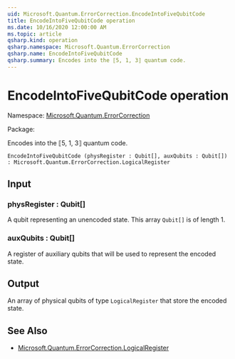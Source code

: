 ```yaml
---
uid: Microsoft.Quantum.ErrorCorrection.EncodeIntoFiveQubitCode
title: EncodeIntoFiveQubitCode operation
ms.date: 10/16/2020 12:00:00 AM
ms.topic: article
qsharp.kind: operation
qsharp.namespace: Microsoft.Quantum.ErrorCorrection
qsharp.name: EncodeIntoFiveQubitCode
qsharp.summary: Encodes into the ⟦5, 1, 3⟧ quantum code.
---
```


# EncodeIntoFiveQubitCode operation

Namespace: [Microsoft.Quantum.ErrorCorrection](xref:Microsoft.Quantum.ErrorCorrection)

Package: [](https://nuget.org/packages/)


Encodes into the ⟦5, 1, 3⟧ quantum code.

```Q#
EncodeIntoFiveQubitCode (physRegister : Qubit[], auxQubits : Qubit[]) : Microsoft.Quantum.ErrorCorrection.LogicalRegister
```


## Input

### physRegister : Qubit[]

A qubit representing an unencoded state. This array `Qubit[]` is oflength 1.


### auxQubits : Qubit[]

A register of auxiliary qubits that will be used to represent theencoded state.



## Output

An array of physical qubits of type `LogicalRegister` that store theencoded state.

## See Also

- [Microsoft.Quantum.ErrorCorrection.LogicalRegister](xref:Microsoft.Quantum.ErrorCorrection.LogicalRegister)